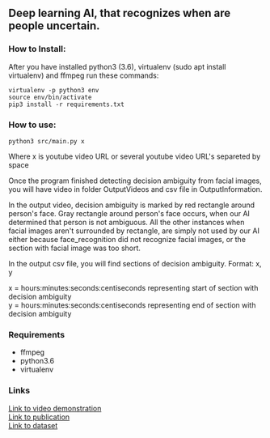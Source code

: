 ## Deep learning AI, that recognizes when are people uncertain. 


### How to Install:

After you have installed python3 (3.6), virtualenv (sudo apt install virtualenv) and ffmpeg run these commands:

```
virtualenv -p python3 env
source env/bin/activate
pip3 install -r requirements.txt
```

### How to use:
```
python3 src/main.py x
```


Where x is youtube video URL or several youtube video URL's separeted by space

Once the program finished detecting decision ambiguity from facial images, you will have video in folder OutputVideos and csv file in OutputInformation.

In the output video, decision ambiguity is marked by red rectangle around person's face. Gray rectangle around person's face occurs, when our AI determined that person is not ambiguous. All the other instances when facial images aren't surrounded by rectangle, are simply not used by our AI either because face_recognition did not recognize facial images, or the section with facial image was too short.

In the output csv file, you will find sections of decision ambiguity.
Format: x, y

x = hours:minutes:seconds:centiseconds representing start of section with decision ambiguity<br/>
y = hours:minutes:seconds:centiseconds representing end of section with decision ambiguity 


### Requirements

- ffmpeg
- python3.6
- virtualenv


### Links
[Link to video demonstration](https://youtu.be/LNgvCIBq1b4) <br/>
[Link to publication](bit.ly/2rotkUJ) <br/>
[Link to dataset](http://cmp.felk.cvut.cz/~jahodpa1/millionaire/)
